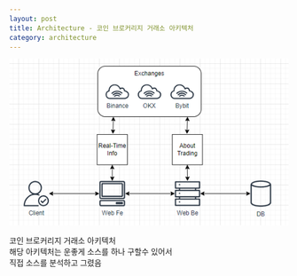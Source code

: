 ```yaml
---
layout: post
title: Architecture - 코인 브로커리지 거래소 아키텍처
category: architecture
---
```


![scrennsh](/public/img/20240726/20240726_00.png)

코인 브로커리지 거래소 아키텍처  
해당 아키텍처는 운좋게 소스를 하나 구할수 있어서  
직접 소스를 분석하고 그렸음
